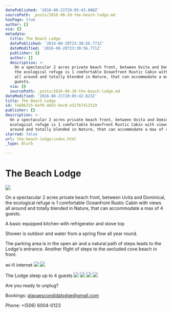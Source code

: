 ```yaml
---
datePublished: '2016-08-21T20:05:43.808Z'
sourcePath: _posts/2016-08-20-the-beach-lodge.md
hasPage: true
author: []
via: {}
metadata:
  title: The Beach Lodge
  datePublished: '2016-08-20T23:30:56.771Z'
  dateModified: '2016-08-20T23:30:56.771Z'
  publisher: {}
  author: []
  description: >-
    On a spectacular 2 acres private beach front, between Uvita and Dominical,
    the ecological refuge is 1 comfortable Oceanfront Rustic Cabin with views
    all around and totally blended in Nature, that can accommodate a max of 4
    guests.
  via: {}
  sourcePath: _posts/2016-08-20-the-beach-lodge.md
dateModified: '2016-08-21T20:05:42.823Z'
title: The Beach Lodge
id: fe886335-6ef8-46d3-9ac0-e527b7412519
publisher: {}
description: >-
  On a spectacular 2 acres private beach front, between Uvita and Dominical, the
  ecological refuge is 1 comfortable Oceanfront Rustic Cabin with views all
  around and totally blended in Nature, that can accommodate a max of 4 guests.
starred: false
url: the-beach-lodge/index.html
_type: Blurb

---
```

# The Beach Lodge
![](https://the-grid-user-content.s3-us-west-2.amazonaws.com/2ebd312f-0167-43dd-907c-26b481d0b8f4.jpg)

On a spectacular 2 acres private beach front, between Uvita and Dominical, the ecological refuge is 1 comfortable Oceanfront Rustic Cabin with views all around and totally blended in Nature, that can accommodate a max of 4 guests.

A basic equipped kitchen with refrigerator and stove top

Shower is outdoor and water from a spring flow all year round.

The parking area is in the open air and a natural path of steps leads to the Lodge's entrance. Another flight of steps to the secluded cove beach in front.

wi-fi internet
![](https://the-grid-user-content.s3-us-west-2.amazonaws.com/34dd5bbb-fb14-416a-a1a1-5b7e27d8905c.jpg)
![](https://the-grid-user-content.s3-us-west-2.amazonaws.com/73f089d7-fd5f-43d9-8d54-687c692d3771.jpg)

The Lodge sleep up to 4 guests
![](https://the-grid-user-content.s3-us-west-2.amazonaws.com/1365b348-89e0-45e2-8789-e46909b71fa0.jpg)
![](https://the-grid-user-content.s3-us-west-2.amazonaws.com/1204c986-5fb1-4e15-b0fa-ef56bfc09fa3.jpg)
![](https://the-grid-user-content.s3-us-west-2.amazonaws.com/ec0a799e-527f-4046-bda9-a651f5a3ea27.jpg)
![](https://the-grid-user-content.s3-us-west-2.amazonaws.com/80955fbf-4028-410a-9086-05a0f98dfca4.jpg)

Are you ready to unplug?

Bookings: playaescondidalodge@gmail.com

Phone: +(506) 6004-0123